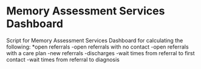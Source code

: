 # Memory Assessment Services Dashboard

Script for Memory Assessment Services Dashboard for calculating the following: 
*open referrals
-open referrals with no contact
-open referrals with a care plan
-new referrals
-discharges
-wait times from referral to first contact
-wait times from referral to diagnosis
